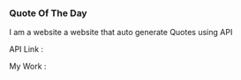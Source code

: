 ### Quote Of The Day

I am a website a website that auto generate Quotes using API

API Link :

My Work :
